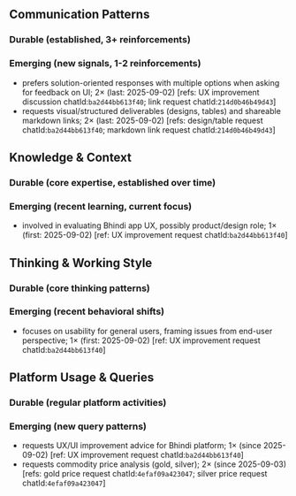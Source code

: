 ## Communication Patterns
### Durable (established, 3+ reinforcements)

### Emerging (new signals, 1-2 reinforcements)
- prefers solution-oriented responses with multiple options when asking for feedback on UI; 2× (last: 2025-09-02) [refs: UX improvement discussion chatId:`ba2d44bb613f40`; link request chatId:`214d0b46b49d43`]
- requests visual/structured deliverables (designs, tables) and shareable markdown links; 2× (last: 2025-09-02) [refs: design/table request chatId:`ba2d44bb613f40`; markdown link request chatId:`214d0b46b49d43`]

## Knowledge & Context
### Durable (core expertise, established over time)

### Emerging (recent learning, current focus)
- involved in evaluating Bhindi app UX, possibly product/design role; 1× (first: 2025-09-02) [ref: UX improvement request chatId:`ba2d44bb613f40`]

## Thinking & Working Style
### Durable (core thinking patterns)

### Emerging (recent behavioral shifts)
- focuses on usability for general users, framing issues from end-user perspective; 1× (first: 2025-09-02) [ref: UX improvement request chatId:`ba2d44bb613f40`]

## Platform Usage & Queries
### Durable (regular platform activities)

### Emerging (new query patterns)
- requests UX/UI improvement advice for Bhindi platform; 1× (since 2025-09-02) [ref: UX improvement request chatId:`ba2d44bb613f40`]
- requests commodity price analysis (gold, silver); 2× (since 2025-09-03) [refs: gold price request chatId:`4efaf09a423047`; silver price request chatId:`4efaf09a423047`]
